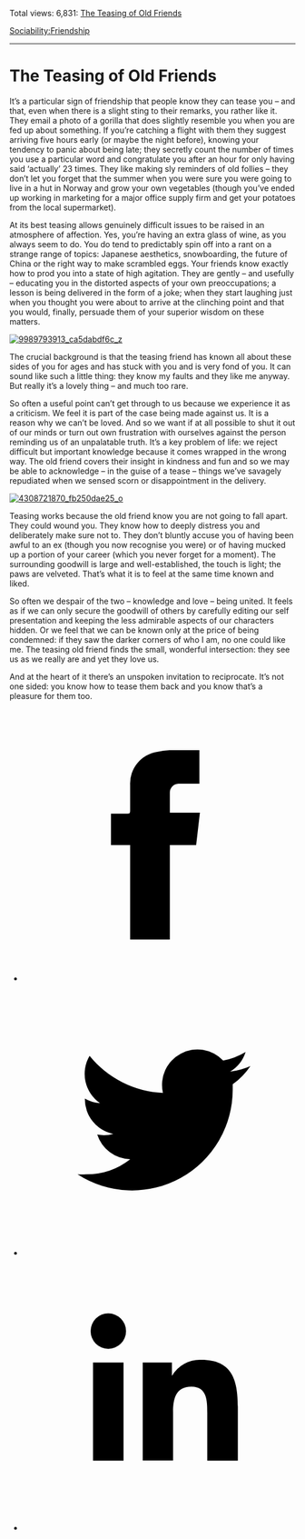 Total views: 6,831: [The Teasing of Old Friends](https://www.theschooloflife.com/thebookoflife/the-teasing-of-old-friends/)

[Sociability:](https://www.theschooloflife.com/thebookoflife/category/sociability/)[Friendship](https://www.theschooloflife.com/thebookoflife/category/sociability/friendship/)

* * *

# The Teasing of Old Friends
<style>
						.alignnone {
  display: block;
  margin-left: auto;
  margin-right: auto;
  align: center:
}

.addtoany_share_save_container {
display:none;
}

.wp-block-image {
		display: block;
  margin-left: auto;
  margin-right: auto;
  width: 50%;
}

.aligncenter {
display: block;
  margin-left: auto;
  margin-right: auto;
  align: center:
}

@media only screen and (max-width: 500px) {
  .wp-block-image {
		display: block;
  margin-left: auto;
  margin-right: auto;
  width: 100%;
} }

h1 {max-width: 600px !important;
}
.s18-single-post .content-area .site-main article .post-cat-header-display + .old-wrapper p {
    font-size: 1.200em
}
						</style>

It’s a particular sign of friendship that people know they can tease you – and that, even when there is a slight sting to their remarks, you rather like it. They email a photo of a gorilla that does slightly resemble you when you are fed up about something. If you’re catching a flight with them they suggest arriving five hours early (or maybe the night before), knowing your tendency to panic about being late; they secretly count the number of times you use a particular word and congratulate you after an hour for only having said ‘actually’ 23 times. They like making sly reminders of old follies – they don’t let you forget that the summer when you were sure you were going to live in a hut in Norway and grow your own vegetables (though you’ve ended up working in marketing for a major office supply firm and get your potatoes from the local supermarket). &nbsp;

At its best teasing allows genuinely difficult issues to be raised in an atmosphere of affection. Yes, you’re having an extra glass of wine, as you always seem to do. You do tend to predictably spin off into a rant on a strange range of topics: Japanese aesthetics, snowboarding, the future of China or the right way to make scrambled eggs. Your friends know exactly how to prod you into a state of high agitation. They are gently – and usefully – educating you in the distorted aspects of your own preoccupations; a lesson is being delivered in the form of a joke; when they start laughing just when you thought you were about to arrive at the clinching point and that you would, finally, persuade them of your superior wisdom on these matters. &nbsp;

[![9989793913_ca5dabdf6c_z](https://www.theschooloflife.com/thebookoflife/wp-content/uploads/2014/09/9989793913_ca5dabdf6c_z.jpg)](http://www.thebookoflife.org/wp-content/uploads/2014/09/9989793913_ca5dabdf6c_z.jpg)

The crucial background is that the teasing friend has known all about these sides of you for ages and has stuck with you and is very fond of you. It can sound like such a little thing: they know my faults and they like me anyway. But really it’s a lovely thing – and much too rare.

So often a useful point can’t get through to us because we experience it as a criticism. We feel it is part of the case being made against us. It is a reason why we can’t be loved. And so we want if at all possible to shut it out of our minds or turn out own frustration with ourselves against the person reminding us of an unpalatable truth. It’s a key problem of life: we reject difficult but important knowledge because it comes wrapped in the wrong way. The old friend covers their insight in kindness and fun and so we may be able to acknowledge – in the guise of a tease – things we’ve savagely repudiated when we sensed scorn or disappointment in the delivery.

[![4308721870_fb250dae25_o](https://www.theschooloflife.com/thebookoflife/wp-content/uploads/2014/09/4308721870_fb250dae25_o.jpg)](http://www.thebookoflife.org/wp-content/uploads/2014/09/4308721870_fb250dae25_o.jpg)

Teasing works because the old friend know you are not going to fall apart. They could wound you. They know how to deeply distress you and deliberately make sure not to. They don’t bluntly accuse you of having been awful to an ex (though you now recognise you were) or of having mucked up a portion of your career (which you never forget for a moment). The surrounding goodwill is large and well-established, the touch is light; the paws are velveted. That’s what it is to feel at the same time known and liked.

So often we despair of the two – knowledge and love – being united. It feels as if we can only secure the goodwill of others by carefully editing our self presentation and keeping the less admirable aspects of our characters hidden. Or we feel that we can be known only at the price of being condemned: if they saw the darker corners of who I am, no one could like me. The teasing old friend finds the small, wonderful intersection: they see us as we really are and yet they love us.

And at the heart of it there’s an unspoken invitation to reciprocate. It’s not one sided: you know how to tease them back and you know that’s a pleasure for them too. &nbsp;

<style>
    .iframe-class { display: block !important; }
</style>

- [<svg xmlns="http://www.w3.org/2000/svg" viewbox="0 0 26 26"><title>Facebook</title>
                    <g>
                        <path d="M8.38,10H9.92c.2,0,.29,0,.29-.28,0-.82,0-1.64,0-2.46a3.05,3.05,0,0,1,2.57-3.15A7.22,7.22,0,0,1,14,3.95c.86,0,1.71,0,2.57,0h.25v3.2h-2A.85.85,0,0,0,14,8c0,.62,0,1.24,0,1.91h2.87L16.51,13H14v9H10.21V13H8.38Z"></path>
                    </g>
                </svg>](http://www.facebook.com/sharer/sharer.php?u=https://www.theschooloflife.com/thebookoflife/the-teasing-of-old-friends/)
- [<svg xmlns="http://www.w3.org/2000/svg" viewbox="0 0 26 26"><title>Twitter</title>
                    <path d="M21.69,7.9a6.75,6.75,0,0,1-1.94.53,3.39,3.39,0,0,0,1.48-1.87,6.76,6.76,0,0,1-2.14.82,3.38,3.38,0,0,0-5.75,3.08,9.59,9.59,0,0,1-7-3.53,3.38,3.38,0,0,0,1,4.51A3.36,3.36,0,0,1,5.89,11v0A3.38,3.38,0,0,0,8.6,14.37a3.39,3.39,0,0,1-1.53.06,3.38,3.38,0,0,0,3.15,2.35A6.78,6.78,0,0,1,6,18.22a6.87,6.87,0,0,1-.81,0A9.6,9.6,0,0,0,20,10.08q0-.22,0-.44A6.86,6.86,0,0,0,21.69,7.9Z"></path>
                </svg>](http://twitter.com/share?url=https://www.theschooloflife.com/thebookoflife/the-teasing-of-old-friends/&text=&via=theschooloflife)
- [<svg xmlns="http://www.w3.org/2000/svg" viewbox="0 0 26 26"><title>LinkedIn</title>
<path class="cls-2" d="M6.67,10H9.58v9.36H6.67ZM8.13,5.32A1.69,1.69,0,1,1,6.44,7,1.69,1.69,0,0,1,8.13,5.32"></path><path class="cls-2" d="M11.41,10H14.2v1.28h0A3.06,3.06,0,0,1,17,9.75c2.95,0,3.49,1.94,3.49,4.46v5.14H17.57V14.79c0-1.09,0-2.48-1.51-2.48s-1.75,1.18-1.75,2.4v4.63H11.41Z"></path></svg>](https://www.linkedin.com/shareArticle?mini=true&url=https://www.theschooloflife.com/thebookoflife/the-teasing-of-old-friends/)
